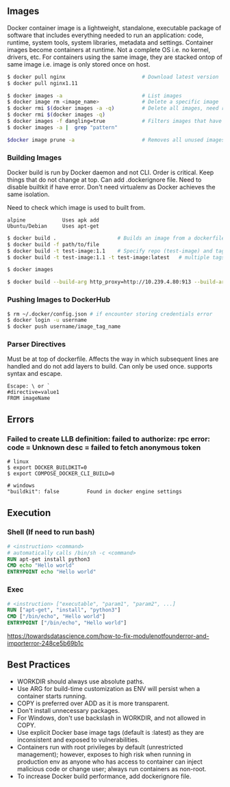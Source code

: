 ## Images

Docker container image is a lightweight, standalone, executable package of software that includes everything needed to run an application: code, runtime, system tools, system libraries, metadata and settings. Container images become containers at runtime. Not a complete OS i.e. no kernel, drivers, etc. For containers using the same image, they are stacked ontop of same image i.e. image is only stored once on host.

```bash
$ docker pull nginx                         # Download latest version
$ docker pull nginx1.11

$ docker images -a                          # List images
$ docker image rm <image_name>              # Delete a specific image
$ docker rmi $(docker images -a -q)         # Delete all images, need run inside Windows powershell
$ docker rmi $(docker images -q)
$ docker images -f dangling=true            # Filters images that have no relationship with tagged images
$ docker images -a |  grep "pattern"

$docker image prune -a                      # Removes all unused images, not just dangling ones
```

### Building Images

Docker build is run by Docker daemon and not CLI. Order is critical. Keep things that do not change at top. Can add .dockerignore file. Need to disable builtkit if have error. Don't need virtualenv as Docker achieves the same isolation.

Need to check which image is used to built from.

```
alpine            Uses apk add
Ubuntu/Debian     Uses apt-get
```

```bash
$ docker build .                    # Builds an image from a dockerfile and context
$ docker build -f path/to/file
$ docker build -t test-image:1.1    # Specify repo (test-image) and tag (1.1)
$ docker build -t test-image:1.1 -t test-image:latest   # multiple tags

$ docker images

$ docker build --build-arg http_proxy=http://10.239.4.80:913 --build-arg https_proxy=http://10.239.4.80:913 .
```

### Pushing Images to DockerHub

```bash
$ rm ~/.docker/config.json # if encounter storing credentials error
$ docker login -u username
$ docker push username/image_tag_name
```

### Parser Directives

Must be at top of dockerfile. Affects the way in which subsequent lines are handled and do not add layers to build. Can only be used once. supports syntax and escape.

```
Escape: \ or `
#directive=value1
FROM imageName
```

## Errors

### Failed to create LLB definition: failed to authorize: rpc error: code = Unknown desc = failed to fetch anonymous token

```
# linux
$ export DOCKER_BUILDKIT=0
$ export COMPOSE_DOCKER_CLI_BUILD=0

# windows
"buildkit": false         Found in docker engine settings
```

## Execution

### Shell (If need to run bash)

```dockerfile
# <instruction> <command>
# automatically calls /bin/sh -c <command>
RUN apt-get install python3
CMD echo "Hello world"
ENTRYPOINT echo "Hello world"
```

### Exec

```dockerfile
# <instruction> ["executable", "param1", "param2", ...]
RUN ["apt-get", "install", "python3"]
CMD ["/bin/echo", "Hello world"]
ENTRYPOINT ["/bin/echo", "Hello world"]
```

https://towardsdatascience.com/how-to-fix-modulenotfounderror-and-importerror-248ce5b69b1c

## Best Practices

- WORKDIR should always use absolute paths.
- Use ARG for build-time customization as ENV will persist when a container starts running.
- COPY is preferred over ADD as it is more transparent.
- Don't install unnecessary packages.
- For Windows, don't use backslash in WORKDIR, and not allowed in COPY.
- Use explicit Docker base image tags (default is :latest) as they are inconsistent and exposed to vulnerabilities.
- Containers run with root privileges by default (unrestricted management); however, exposes to high risk when running in production env as anyone who has access to container can inject malicious code or change user; always run containers as non-root.
- To increase Docker build performance, add dockerignore file.

